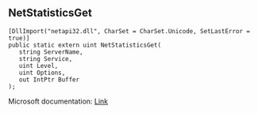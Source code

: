 ## NetStatisticsGet

```
[DllImport("netapi32.dll", CharSet = CharSet.Unicode, SetLastError = true)]
public static extern uint NetStatisticsGet(
   string ServerName,
   string Service,
   uint Level,
   uint Options,
   out IntPtr Buffer
);
```

Microsoft documentation: [Link](https://learn.microsoft.com/en-us/windows/win32/api/lmstats/nf-lmstats-netstatisticsget)
